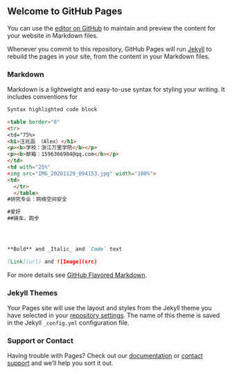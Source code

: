 ## Welcome to GitHub Pages

You can use the [editor on GitHub](https://github.com/DoNe-Alex/wang.github.io/edit/gh-pages/index.md) to maintain and preview the content for your website in Markdown files.

Whenever you commit to this repository, GitHub Pages will run [Jekyll](https://jekyllrb.com/) to rebuild the pages in your site, from the content in your Markdown files.

### Markdown

Markdown is a lightweight and easy-to-use syntax for styling your writing. It includes conventions for

```markdown
Syntax highlighted code block

<table border="0"
<tr>
<td="75%>
<h1>汪兆涵 （Alex）</h1>
<p><b>学校：浙江万里学院</b></p>
<p><b>邮箱：1596366984@qq.com</b></p>
</td>
<td with="25%"
<img src="IMG_20201129_094153.jpg" width="100%">
<td>
  </tr>
  </table>
#研究专业：网络空间安全

#爱好
##骑车，跑步




**Bold** and _Italic_ and `Code` text

[Link](url) and ![Image](src)
```

For more details see [GitHub Flavored Markdown](https://guides.github.com/features/mastering-markdown/).

### Jekyll Themes

Your Pages site will use the layout and styles from the Jekyll theme you have selected in your [repository settings](https://github.com/DoNe-Alex/wang.github.io/settings). The name of this theme is saved in the Jekyll `_config.yml` configuration file.

### Support or Contact

Having trouble with Pages? Check out our [documentation](https://docs.github.com/categories/github-pages-basics/) or [contact support](https://github.com/contact) and we’ll help you sort it out.
